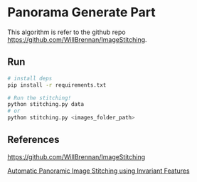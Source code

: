 # Panorama Generate Part

This algorithm is refer to the github repo https://github.com/WillBrennan/ImageStitching.

## Run

```bash
# install deps
pip install -r requirements.txt

# Run the stitching!
python stitching.py data
# or
python stitching.py <images_folder_path>
```

## References

https://github.com/WillBrennan/ImageStitching

[Automatic Panoramic Image Stitching using Invariant Features](https://www.cs.bath.ac.uk/brown/papers/ijcv2007.pdf)
